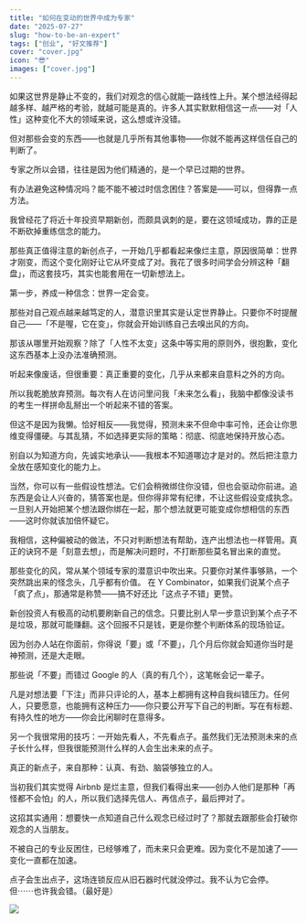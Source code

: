```yaml
---
title: "如何在变动的世界中成为专家"
date: "2025-07-27"
slug: "how-to-be-an-expert"
tags: ["创业", "好文推荐"]
cover: "cover.jpg"
icon: "😎"
images: ["cover.jpg"]
---
```

如果这世界是静止不变的，我们对观念的信心就能一路线性上升。某个想法经得起越多样、越严格的考验，就越可能是真的。许多人其实默默相信这一点——对「人性」这种变化不大的领域来说，这么想或许没错。



但对那些会变的东西——也就是几乎所有其他事物——你就不能再这样信任自己的判断了。



专家之所以会错，往往是因为他们精通的，是一个早已过期的世界。



有办法避免这种情况吗？能不能不被过时信念困住？答案是——可以，但得靠一点方法。



我曾经花了将近十年投资早期新创，而颇具讽刺的是，要在这领域成功，靠的正是不断砍掉重练信念的能力。



那些真正值得注意的新创点子，一开始几乎都看起来像烂主意，原因很简单：世界才刚变，而这个变化刚好让它从坏变成了对。我花了很多时间学会分辨这种「翻盘」，而这套技巧，其实也能套用在一切新想法上。



第一步，养成一种信念：世界一定会变。



那些对自己观点越来越笃定的人，潜意识里其实是认定世界静止。只要你不时提醒自己——「不是喔，它在变」，你就会开始训练自己去嗅出风的方向。



那该从哪里开始观察？除了「人性不太变」这条中等实用的原则外，很抱歉，变化这东西基本上没办法准确预测。



听起来像废话，但很重要：真正重要的变化，几乎从来都来自意料之外的方向。



所以我乾脆放弃预测。每次有人在访问里问我「未来怎么看」，我脑中都像没读书的考生一样拼命乱掰出一个听起来不错的答案。



但这不是因为我懒。恰好相反——我觉得，预测未来不但命中率可怜，还会让你思维变得僵硬。与其乱猜，不如选择更实际的策略：彻底、彻底地保持开放心态。



别自以为知道方向，先诚实地承认——我根本不知道哪边才是对的。然后把注意力全放在感知变化的能力上。



当然，你可以有一些假设性想法。它们会稍微绑住你没错，但也会驱动你前进。追东西是会让人兴奋的，猜答案也是。但你得非常有纪律，不让这些假设变成执念。
一旦别人开始把某个想法跟你绑在一起，那个想法就更可能变成你想相信的东西——这时你就该加倍怀疑它。



我相信，这种偏被动的做法，不只对判断想法有帮助，连产出想法也一样管用。真正的诀窍不是「刻意去想」，而是解决问题时，不打断那些莫名冒出来的直觉。



那些变化的风，常从某个领域专家的潜意识中吹出来。只要你对某件事够熟，一个突然跳出来的怪念头，几乎都有价值。
在 Y Combinator，如果我们说某个点子「疯了点」，那通常是称赞——搞不好还比「这点子不错」更赞。



新创投资人有极高的动机要刷新自己的信念。只要比别人早一步意识到某个点子不是垃圾，那就可能赚翻。这个回报不只是钱，更是你整个判断体系的现场验证。



因为创办人站在你面前，你得说「要」或「不要」，几个月后你就会知道你当时是神预测，还是大走眼。



那些说「不要」而错过 Google 的人（真的有几个），这笔帐会记一辈子。



凡是对想法要「下注」而非只评论的人，基本上都拥有这种自我纠错压力。任何人，只要愿意，也能拥有这种压力——你只要公开写下自己的判断。写在有标题、有持久性的地方——你会比闲聊时在意得多。



另一个我很常用的技巧：一开始先看人，不先看点子。虽然我们无法预测未来的点子长什么样，但我很能预测什么样的人会生出未来的点子。



真正的新点子，来自那种：认真、有劲、脑袋够独立的人。



当初我们其实觉得 Airbnb 是烂主意，但我们看得出来——创办人他们是那种「再怪都不会怕」的人，所以我们选择先信人、再信点子，最后押对了。



这招其实通用：想要快一点知道自己什么观念已经过时了？那就去跟那些会打破你观念的人当朋友。



不被自己的专业反困住，已经够难了，而未来只会更难。因为变化不是加速了——变化一直都在加速。



点子会生出点子，这场连锁反应从旧石器时代就没停过。我不认为它会停。
但⋯⋯也许我会错。（最好是）




![](https://prod-files-secure.s3.us-west-2.amazonaws.com/112d0858-5090-4d34-a606-b75eb8d65fd2/46476355-9cf3-4e99-9b7a-3531bc426380/1000202064.png?X-Amz-Algorithm=AWS4-HMAC-SHA256&X-Amz-Content-Sha256=UNSIGNED-PAYLOAD&X-Amz-Credential=ASIAZI2LB4662NASIKRI%2F20251011%2Fus-west-2%2Fs3%2Faws4_request&X-Amz-Date=20251011T203000Z&X-Amz-Expires=3600&X-Amz-Security-Token=IQoJb3JpZ2luX2VjEHMaCXVzLXdlc3QtMiJHMEUCIDPz6KSFVakqhseE7obv2hj%2FWMr1rKZSEPVql6BP%2FaMGAiEAwKLXEMVcQj82GLGaXJ6MRxv0pm0HdSKLS4J1HOmEjUwq%2FwMIGxAAGgw2Mzc0MjMxODM4MDUiDBCkGX7Nsv9HnW2lIircA68w0su4wf7Ons7pGuKQumjT9TwdHkxfVxucjiy0ukNa5eiJH6UrhtuLIKeXwigJUNjU21e4f28UFUuQO6OK%2Bd9uEzR7FWMb2v10k2cjKO2BiqM13WxElAa7718Z0B0yNJVGLVb3xQqArentvBgrvXr09tkmUCOlijRXheWP0iUVs6WorLbPMzom1H5e3XLJa3g0KhnZj6aL3qKeX9WqEPo9HMacxQnbrrdSqNAXs2W%2Bemwqm6wXF68lzQTcHgfeMvX%2FPORp6P%2Fk1zV%2FGyzrRptiQU5K%2B%2FBoBBKMIsEbjAmJUBUbliHUB%2BvFNwDyt9jyfYKVH9IBgwDPNI4mhLzX4AVjsVhLPNjU4F3LGFcxzj%2FK7a6j7MUkYKbbRcQksIoKD%2BX9fXNu%2Bax3Chy65586%2BwHo5bDE4CHg4QdUwhv23QUa1XYLAFCpHcc9XI1d3dQ41jskAieBTy9OQa7CUhMvkekOLDUoOgc0vmQBkj0zOKnRdBdUAT0D%2F%2BMJxWY353VSKH5EtVtla0ZbQsr1kSYxxwyE6OkfbX7SL7oP8RYelyiqtOpt838bkwb9UNVD%2B3Mdoisy0aZbIBwAtgLegIX3uuj3MqhaZfZkVoB06JZXaQ24Otw2wt51PXFLPymxMJ%2FDqscGOqUBdwvvZQobS9L2V8PpJK9Ie4OVNL7y5WqOux4pfHthOp%2FAXi1Q%2FEH04UH6eMEbXqnk2ypX7yAIcKJGtEoZmjaU4jo3xB8SNpKTYzXQPH9x9E%2B8eEm99%2BR54%2BSJUWc4e60xRBP5wXKLcFmisdFDzfyLfOSbJUyOnS5do5ViQqUZHEdUQCMrCqBTTqVfMMIefv9YAMuiQUzYXFL6zPJReok1gbQqQxir&X-Amz-Signature=784ffd7f2fd27339ba0c5ed95aa1218cc73a271b75ed4bd0745d66b2b0b9417b&X-Amz-SignedHeaders=host&x-amz-checksum-mode=ENABLED&x-id=GetObject)

